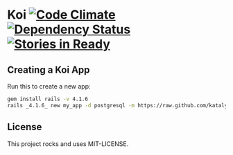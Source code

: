# Koi [![Code Climate](https://codeclimate.com/github/katalyst/koi.png)](https://codeclimate.com/github/katalyst/koi) [![Dependency Status](https://gemnasium.com/katalyst/koi.png)](https://gemnasium.com/katalyst/koi) [![Stories in Ready](https://badge.waffle.io/katalyst/koi.png?label=ready&title=Ready)](https://waffle.io/katalyst/koi)

## Creating a Koi App

Run this to create a new app:

```bash
gem install rails -v 4.1.6
rails _4.1.6_ new my_app -d postgresql -m https://raw.github.com/katalyst/koi/v2.0.0/lib/templates/application/app.rb
```

## License

This project rocks and uses MIT-LICENSE.
